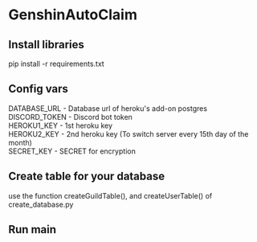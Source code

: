 # GenshinAutoClaim
## Install libraries
pip install -r requirements.txt
## Config vars
DATABASE_URL - Database url of heroku's add-on postgres\
DISCORD_TOKEN - Discord bot token\
HEROKU1_KEY - 1st heroku key\
HEROKU2_KEY - 2nd heroku key (To switch server every 15th day of the month)\
SECRET_KEY - SECRET for encryption
## Create table for your database
use the function createGuildTable(), and createUserTable() of create_database.py
## Run main
